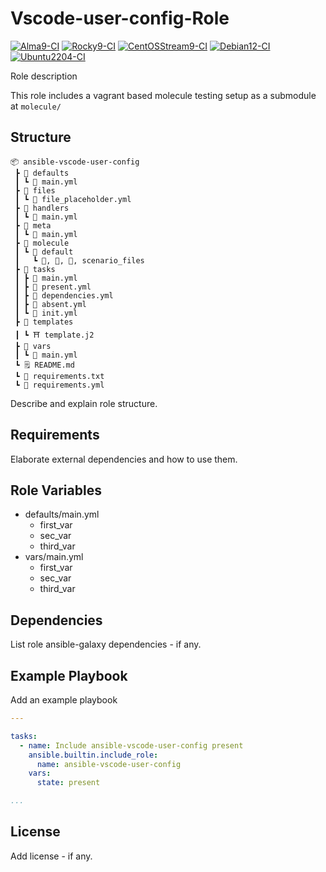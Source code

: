 # Vscode-user-config-Role

[![Alma9-CI](https://github.com/philnewm/ansible-vscode-user-config/actions/workflows/alma9-ci-caller.yml/badge.svg)](https://github.com/philnewm/ansible-vscode-user-config/actions/workflows/alma9-ci-caller.yml)  [![Rocky9-CI](https://github.com/philnewm/ansible-vscode-user-config/actions/workflows/rocky9-ci-caller.yml/badge.svg)](https://github.com/philnewm/ansible-vscode-user-config/actions/workflows/rocky9-ci-caller.yml)  [![CentOSStream9-CI](https://github.com/philnewm/ansible-vscode-user-config/actions/workflows/centosstream9-ci-caller.yml/badge.svg)](https://github.com/philnewm/ansible-vscode-user-config/actions/workflows/centosstream9-ci-caller.yml)  [![Debian12-CI](https://github.com/philnewm/ansible-vscode-user-config/actions/workflows/debian12-ci-caller.yml/badge.svg)](https://github.com/philnewm/ansible-vscode-user-config/actions/workflows/debian12-ci-caller.yml)  [![Ubuntu2204-CI](https://github.com/philnewm/ansible-vscode-user-config/actions/workflows/ubuntu2204-ci-caller.yml/badge.svg)](https://github.com/philnewm/ansible-vscode-user-config/actions/workflows/ubuntu2204-ci-caller.yml)

Role description

This role includes a vagrant based molecule testing setup as a submodule at `molecule/`

## Structure

```code
📦 ansible-vscode-user-config
 ┣ 📂 defaults
 ┃ ┗ 📜 main.yml
 ┣ 📂 files
 ┃ ┗ 📜 file_placeholder.yml
 ┣ 📂 handlers
 ┃ ┗ 📜 main.yml
 ┣ 📂 meta
 ┃ ┗ 📜 main.yml
 ┣ 📂 molecule
 ┃ ┗ 📂 default
 ┃   ┗ 📜, 📜, 📜, scenario_files
 ┣ 📂 tasks
 ┃ ┣ 📜 main.yml
 ┃ ┣ 📜 present.yml
 ┃ ┣ 📜 dependencies.yml
 ┃ ┣ 📜 absent.yml
 ┃ ┗ 📜 init.yml
 ┣ 📂 templates
 ┃ ┗ ⛩️ template.j2
 ┣ 📂 vars
 ┃ ┗ 📜 main.yml
 ┗ 🗒️ README.md
 ┗ 📓 requirements.txt
 ┗ 📓 requirements.yml

```

Describe and explain role structure.

## Requirements

Elaborate external dependencies and how to use them.

## Role Variables

* defaults/main.yml
  * first_var
  * sec_var
  * third_var
* vars/main.yml
  * first_var
  * sec_var
  * third_var

## Dependencies

List role ansible-galaxy dependencies - if any.

## Example Playbook

Add an example playbook

```yaml
---

tasks:
  - name: Include ansible-vscode-user-config present
    ansible.builtin.include_role:
      name: ansible-vscode-user-config
    vars:
      state: present

...
```

## License

Add license - if any.
